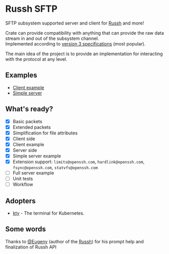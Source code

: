 # Russh SFTP
SFTP subsystem supported server and client for [Russh](https://github.com/warp-tech/russh) and more!

Crate can provide compatibility with anything that can provide the raw data stream in and out of the subsystem channel.\
Implemented according to [version 3 specifications](https://datatracker.ietf.org/doc/html/draft-ietf-secsh-filexfer-02) (most popular).

The main idea of the project is to provide an implementation for interacting with the protocol at any level.

## Examples
- [Client example](https://github.com/AspectUnk/russh-sftp/blob/master/examples/client.rs)
- [Simple server](https://github.com/AspectUnk/russh-sftp/blob/master/examples/server.rs)

## What's ready?
- [x] Basic packets
- [x] Extended packets
- [x] Simplification for file attributes
- [x] Client side
- [x] Client example
- [x] Server side
- [x] Simple server example
- [x] Extension support: `limits@openssh.com`, `hardlink@openssh.com`, `fsync@openssh.com`, `statvfs@openssh.com`
- [ ] Full server example
- [ ] Unit tests
- [ ] Workflow

## Adopters

- [kty](https://github.com/grampelberg/kty) - The terminal for Kubernetes.

## Some words
Thanks to [@Eugeny](https://github.com/Eugeny) (author of the [Russh](https://github.com/warp-tech/russh)) for his prompt help and finalization of Russh API
